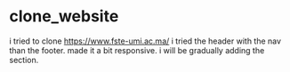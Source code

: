 # clone_website
i tried to clone https://www.fste-umi.ac.ma/
i tried the header with the nav than the footer.
made it a bit responsive.
i will be gradually adding the section.
